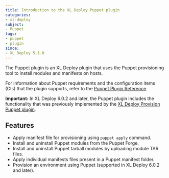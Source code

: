 ```yaml
---
title: Introduction to the XL Deploy Puppet plugin
categories:
- xl-deploy
subject:
- Puppet
tags:
- puppet
- plugin
since:
- XL Deploy 5.1.0
---
```


The Puppet plugin is an XL Deploy plugin that uses the Puppet provisioning tool to install modules and manifests on hosts.

For information about Puppet requirements and the configuration items (CIs) that the plugin supports, refer to the [Puppet Plugin Reference](/xl-deploy-xld-puppet-plugin/latest/puppetPluginManual.html).

**Important:** In XL Deploy 6.0.2 and later, the Puppet plugin includes the functionality that was previously implemented by the [XL Deploy Provision Puppet plugin](/xl-deploy/concept/xl-deploy-provision-puppet-plugin.html).

## Features

* Apply manifest file for provisioning using `puppet apply` command.
* Install and uninstall Puppet modules from the Puppet Forge.
* Install and uninstall Puppet tarball modules by uploading module TAR files.
* Apply individual manifests files present in a Puppet manifest folder.
* Provision an environment using Puppet (supported in XL Deploy 6.0.2 and later).
